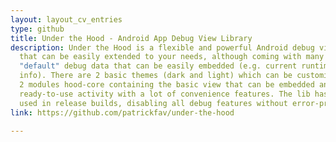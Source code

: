```yaml
---
layout: layout_cv_entries
type: github
title: Under the Hood - Android App Debug View Library
description: Under the Hood is a flexible and powerful Android debug view library. It uses a modular template system 
  that can be easily extended to your needs, although coming with many useful elements built-in. There is a lot of 
  "default" debug data that can be easily embedded (e.g. current runtime-permission status, app version and device 
  info). There are 2 basic themes (dark and light) which can be customized to your needs. The lib is divided into 
  2 modules hood-core containing the basic view that can be embedded anywhere and hood-extended which comes with a 
  ready-to-use activity with a lot of convenience features. The lib has also a null-safe no-op flavor indented to be 
  used in release builds, disabling all debug features without error-prone if-debug chains.
link: https://github.com/patrickfav/under-the-hood

---
```

